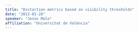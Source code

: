 ```yaml
---
title: "Distortion metrics based on visibility thresholds"
date: "2013-01-28"
speaker: "Jesús Malo"
affiliation: "Universitat de València"
---
```

